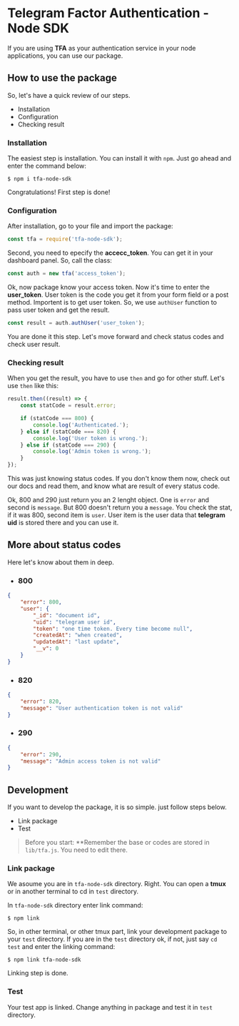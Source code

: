 # Telegram Factor Authentication - Node SDK

If you are using **TFA** as your authentication service in your node applications, you can use our package.

## How to use the package

So, let's have a quick review of our steps.

- Installation
- Configuration
- Checking result

### Installation

The easiest step is installation. You can install it with `npm`. Just go ahead and enter the command below:

```shell
$ npm i tfa-node-sdk
```

Congratulations! First step is done!

### Configuration

After installation, go to your file and import the package:

```javascript
const tfa = require('tfa-node-sdk');
```

Second, you need to epecify the **accecc_token**. You can get it in your dashboard panel. So, call the class:

```javascript
const auth = new tfa('access_token');
```

Ok, now package know your access token. Now it's time to enter the **user_token**. User token is the code you get it from your form field or a post method. Importent is to get user token. So, we use `authUser` function to pass user token and get the result.

```javascript
const result = auth.authUser('user_token');
```

You are done it this step. Let's move forward and check status codes and check user result.

### Checking result

When you get the result, you have to use `then` and go for other stuff. Let's use `then` like this:

```javascript
result.then((result) => {
    const statCode = result.error;

    if (statCode === 800) {
        console.log('Authenticated.');
    } else if (statCode === 820) {
        console.log('User token is wrong.');
    } else if (statCode === 290) {
        console.log('Admin token is wrong.');
    }
});
```

This was just knowing status codes. If you don't know them now, check out our docs and read them, and know what are result of every status code.

Ok, 800 and 290 just return you an 2 lenght object. One is `error` and second is `message`. But 800 doesn't return you a `message`. You check the stat, if it was 800, second item is `user`. User item is the user data that **telegram uid** is stored there and you can use it.

## More about status codes

Here let's know about them in deep.

- ### 800

```json
{
    "error": 800,
    "user": {
        "_id": "document id",
        "uid": "telegram user id",
        "token": "one time token. Every time become null",
        "createdAt": "when created",
        "updatedAt": "last update",
        "__v": 0
    }
}
```

- ### 820

```json
{
    "error": 820,
    "message": "User authentication token is not valid"
}
```

- ### 290

```json
{
    "error": 290,
    "message": "Admin access token is not valid"
}
```

## Development

If you want to develop the package, it is so simple. just follow steps below.

- Link package
- Test

> Before you start: **Remember the base or codes are stored in `lib/tfa.js`. You need to edit there.

### Link package

We asoume you are in `tfa-node-sdk` directory. Right. You can open a **tmux** or in another terminal to cd in `test` directory.

In `tfa-node-sdk` directory enter link command:

```shell
$ npm link
```

So, in other terminal, or other tmux part, link your development package to your `test` directory. If you are in the `test` directory ok, if not, just say `cd test` and enter the linking command:

```shell
$ npm link tfa-node-sdk
```

Linking step is done.

### Test

Your test app is linked. Change anything in package and test it in `test` directory.